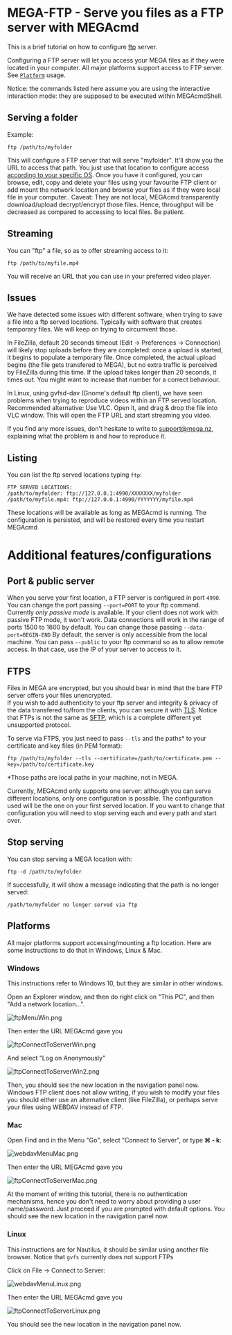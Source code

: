 # MEGA-FTP - Serve you files as a FTP server with MEGAcmd
This is a brief tutorial on how to configure [ftp](https://en.wikipedia.org/wiki/File_Transfer_Protocol) server.

Configuring a FTP server will let you access your MEGA files as if they were located in your computer.
All major platforms support access to FTP server. See [`Platform`](#platforms) usage.

Notice: the commands listed here assume you are using the interactive interaction mode: they are supposed to be executed within MEGAcmdShell.

## Serving a folder
Example: 
```
ftp /path/to/myfolder
```

This will configure a FTP server that will serve "myfolder". It'll show you the URL to access that path. You just use that location to configure access [according to your specific OS](#platforms).
Once you have it configured, you can browse, edit, copy and delete your files using your favourite FTP client or add mount the network location and browse your files as if they were local file in your computer.. 
Caveat: They are not local, MEGAcmd transparently download/upload decrypt/encrypt those files. 
Hence, throughput will be decreased as compared to accessing to local files. Be patient.

## Streaming
You can "ftp" a file, so as to offer streaming access to it:
```
ftp /path/to/myfile.mp4
```

You will receive an URL that you can use in your preferred video player.

## Issues
We have detected some issues with different software, when trying to save a file into a ftp served locations. Typically with software that creates temporary files. 
We will keep on trying to circumvent those. 

In FileZilla, default 20 seconds timeout (Edit -> Preferences -> Connection) will likely stop uploads before they are completed: once a upload is started, it begins to populate a temporary file. Once completed, the actual upload begins (the file gets transfered to MEGA), but no extra traffic is perceived by FileZilla during this time. If the upload takes longer than 20 seconds, it times out. You might want to increase that number for a correct behaviour.

In Linux, using gvfsd-dav (Gnome's default ftp client), we have seen problems when trying to reproduce videos within an FTP served location. Recommended alternative: Use VLC. Open it, and drag & drop the file into VLC window. This will open the FTP URL and start streaming you video.

If you find any more issues, don't hesitate to write to support@mega.nz, explaining what the problem is and how to reproduce it.

## Listing 

You can list the ftp served locations typing `ftp`:

```
FTP SERVED LOCATIONS:                                                        
/path/to/myfolder: ftp://127.0.0.1:4990/XXXXXXX/myfolder
/path/to/myfile.mp4: ftp://127.0.0.1:4990/YYYYYYY/myfile.mp4
```

These locations will be available as long as MEGAcmd is running. The configuration is persisted, and will be restored every time you restart MEGAcmd

# Additional features/configurations

## Port & public server

When you serve your first location, a FTP server is configured in port `4990`. 
You can change the port passing `--port=PORT` to your ftp command.
Currently *only passive mode* is available. If your client does not work with passive FTP mode, it won't work.
Data connections will work in the range of ports 1500 to 1600 by default. You can change those passing `--data-port=BEGIN-END`
By default, the server is only accessible from the local machine. 
You can pass `--public` to your ftp command so as to allow remote access. 
In that case, use the IP of your server to access to it.

## FTPS

Files in MEGA are encrypted, but you should bear in mind that the bare FTP server offers your files unencrypted. \
If you wish to add authenticity to your ftp server and integrity & privacy of the data transfered to/from the clients, 
you can secure it with [TLS](https://wikipedia.org/wiki/Transport_Layer_Security). Notice that FTPs is not the same as [SFTP](https://es.wikipedia.org/wiki/SSH_File_Transfer_Protocol), which is a complete different yet unsupported protocol.

To serve via FTPS, you just need to pass `--tls` and the paths* to your certificate and key files (in PEM format):

```
ftp /path/to/myfolder --tls --certificate=/path/to/certificate.pem --key=/path/to/certificate.key
```

*Those paths are local paths in your machine, not in MEGA.

Currently, MEGAcmd only supports one server: although you can serve different locations, only one configuration is possible. 
The configuration used will be the one on your first served location. 
If you want to change that configuration you will need to stop serving each and every path and start over.


## Stop serving

You can stop serving a MEGA location with:
```
ftp -d /path/to/myfolder
```
If successfully, it will show a message indicating that the path is no longer served:
```
/path/to/myfolder no longer served via ftp                                  
```

## Platforms

All major platforms support accessing/mounting a ftp location. Here are some instructions to do that in Windows, Linux & Mac.

### Windows

This instructions refer to Windows 10, but they are similar in other windows.

Open an Explorer window, and then do right click on "This PC", and then "Add a network location...".

![ftpMenuWin.png](pics/ftpMenuWin.png?raw=true "ftpMenuWin.png")

Then enter the URL MEGAcmd gave you

![ftpConnectToServerWin.png](pics/ftpConnectToServerWin.png?raw=true "ftpConnectToServerWin.png")

And select "Log on Anonymously"

![ftpConnectToServerWin2.png](pics/ftpConnectToServerWin2.png?raw=true "ftpConnectToServerWin2.png")

Then, you should see the new location in the navigation panel now. 
Windows FTP client does not allow writing, if you wish to modify your files you should either use an alternative client 
(like FileZilla), or perhaps serve your files using WEBDAV instead of FTP.


### Mac

Open Find and in the Menu "Go", select "Connect to Server", or type **&#x2318; - k**:

![webdavMenuMac.png](pics/webdavMenuMac.png?raw=true "webdavMenuMac.png")

Then enter the URL MEGAcmd gave you

![ftpConnectToServerMac.png](pics/ftpConnectToServerMac.png?raw=true "ftpConnectToServerMac.png")

At the moment of writing this tutorial, there is no authentication mechanisms, 
hence you don't need to worry about providing a user name/password. Just proceed if you are prompted with default options.
You should see the new location in the navigation panel now.

### Linux

This instructions are for Nautilus, it should be similar using another file browser. 
Notice that `gvfs` currently does not support FTPs

Click on File -> Connect to Server:

![webdavMenuLinux.png](pics/webdavMenuLinux.png?raw=true "webdavMenuLinux.png")

Then enter the URL MEGAcmd gave you

![ftpConnectToServerLinux.png](pics/ftpConnectToServerLinux.png?raw=true "ftpConnectToServerLinux.png")

You should see the new location in the navigation panel now. 
